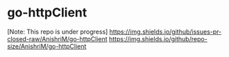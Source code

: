 # go-httpClient
[Note: This repo is under progress]
https://img.shields.io/github/issues-pr-closed-raw/AnishriM/go-httpClient
https://img.shields.io/github/repo-size/AnishriM/go-httpClient
